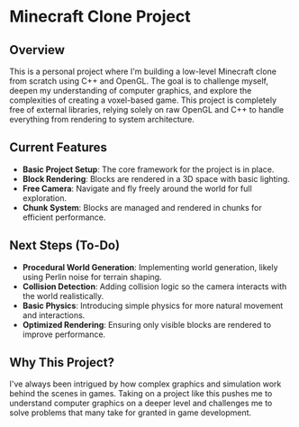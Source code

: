 # Minecraft Clone Project

## Overview
This is a personal project where I'm building a low-level Minecraft clone from scratch using C++ and OpenGL. The goal is to challenge myself, deepen my understanding of computer graphics, and explore the complexities of creating a voxel-based game. This project is completely free of external libraries, relying solely on raw OpenGL and C++ to handle everything from rendering to system architecture.

## Current Features
- **Basic Project Setup**: The core framework for the project is in place.
- **Block Rendering**: Blocks are rendered in a 3D space with basic lighting.
- **Free Camera**: Navigate and fly freely around the world for full exploration.
- **Chunk System**: Blocks are managed and rendered in chunks for efficient performance.

## Next Steps (To-Do)
- **Procedural World Generation**: Implementing world generation, likely using Perlin noise for terrain shaping.
- **Collision Detection**: Adding collision logic so the camera interacts with the world realistically.
- **Basic Physics**: Introducing simple physics for more natural movement and interactions.
- **Optimized Rendering**: Ensuring only visible blocks are rendered to improve performance.

## Why This Project?
I've always been intrigued by how complex graphics and simulation work behind the scenes in games. Taking on a project like this pushes me to understand computer graphics on a deeper level and challenges me to solve problems that many take for granted in game development.
